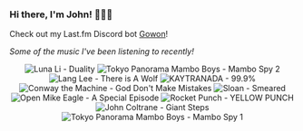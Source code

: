 ### Hi there, I'm John! 🏄🏻‍♂️

Check out my Last.fm Discord bot [Gowon](http://gowon.ca)!

_Some of the music I've been listening to recently!_


<!-- lastfm -->
<p align="center"><img src="https://lastfm.freetls.fastly.net/i/u/64s/e2d9406b85d2f39e97f4f435cd6ba722.jpg" title="Luna Li - Duality"> <img src="https://lastfm.freetls.fastly.net/i/u/64s/415fd1ee602cdd9d31f708201a16c43b.jpg" title="Tokyo Panorama Mambo Boys - Mambo Spy 2"> <img src="https://lastfm.freetls.fastly.net/i/u/64s/11f569b1e303df185475845f7a40e465.jpg" title="Lang Lee - There is A Wolf"> <img src="https://lastfm.freetls.fastly.net/i/u/64s/bd7b76156eb091bc81e505e742d30e91.png" title="KAYTRANADA - 99.9%"> <img src="https://lastfm.freetls.fastly.net/i/u/64s/8486c4b1432b6a979a4e16543f769ac3.jpg" title="Conway the Machine - God Don't Make Mistakes"> <img src="https://lastfm.freetls.fastly.net/i/u/64s/ee95b97e8a1d4167b7d2f8e9220475e7.png" title="Sloan - Smeared"> <img src="https://lastfm.freetls.fastly.net/i/u/64s/972dcdb451c6355b623ba4b9bd103d1e.jpg" title="Open Mike Eagle - A Special Episode"> <img src="https://lastfm.freetls.fastly.net/i/u/64s/818dea4d9830f434bd040530d2428d77.jpg" title="Rocket Punch - YELLOW PUNCH"> <img src="https://lastfm.freetls.fastly.net/i/u/64s/69755fdd7532efee2811bb5cc81e0dc7.jpg" title="John Coltrane - Giant Steps"> <img src="https://lastfm.freetls.fastly.net/i/u/64s/bbdc327d65beba332c8837ae13bd0e68.jpg" title="Tokyo Panorama Mambo Boys - Mambo Spy 1"> </p>
